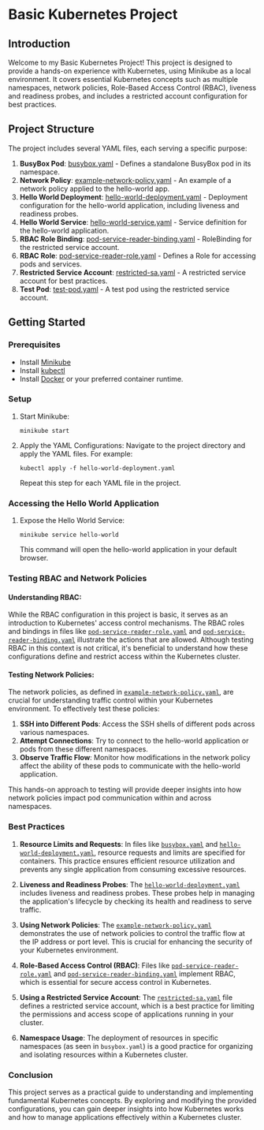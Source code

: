 # Basic Kubernetes Project

## Introduction

Welcome to my Basic Kubernetes Project! This project is designed to provide a hands-on experience with Kubernetes, using Minikube as a local environment. It covers essential Kubernetes concepts such as multiple namespaces, network policies, Role-Based Access Control (RBAC), liveness and readiness probes, and includes a restricted account configuration for best practices.

## Project Structure

The project includes several YAML files, each serving a specific purpose:

1. **BusyBox Pod**: [busybox.yaml](https://github.com/jamesprawdz/kubernetes-hello-world/blob/main/busybox.yaml) - Defines a standalone BusyBox pod in its namespace.
2. **Network Policy**: [example-network-policy.yaml](https://github.com/jamesprawdz/kubernetes-hello-world/blob/main/example-network-policy.yaml) - An example of a network policy applied to the hello-world app.
3. **Hello World Deployment**: [hello-world-deployment.yaml](https://github.com/jamesprawdz/kubernetes-hello-world/blob/main/hello-world-deployment.yaml) - Deployment configuration for the hello-world application, including liveness and readiness probes.
4. **Hello World Service**: [hello-world-service.yaml](https://github.com/jamesprawdz/kubernetes-hello-world/blob/main/hello-world-service.yaml) - Service definition for the hello-world application.
5. **RBAC Role Binding**: [pod-service-reader-binding.yaml](https://github.com/jamesprawdz/kubernetes-hello-world/blob/main/pod-service-reader-binding.yaml) - RoleBinding for the restricted service account.
6. **RBAC Role**: [pod-service-reader-role.yaml](https://github.com/jamesprawdz/kubernetes-hello-world/blob/main/pod-service-reader-role.yaml) - Defines a Role for accessing pods and services.
7. **Restricted Service Account**: [restricted-sa.yaml](https://github.com/jamesprawdz/kubernetes-hello-world/blob/main/restricted-sa.yaml) - A restricted service account for best practices.
8. **Test Pod**: [test-pod.yaml](https://github.com/jamesprawdz/kubernetes-hello-world/blob/main/test-pod.yaml) - A test pod using the restricted service account.

## Getting Started

### Prerequisites

- Install [Minikube](https://minikube.sigs.k8s.io/docs/start/)
- Install [kubectl](https://kubernetes.io/docs/tasks/tools/)
- Install [Docker](https://docs.docker.com/get-docker/) or your preferred container runtime.

### Setup

1.  Start Minikube:

    `minikube start`

2.  Apply the YAML Configurations: Navigate to the project directory and apply the YAML files. For example:

    `kubectl apply -f hello-world-deployment.yaml`

    Repeat this step for each YAML file in the project.

### Accessing the Hello World Application

1.  Expose the Hello World Service:

    `minikube service hello-world`

    This command will open the hello-world application in your default browser.

### Testing RBAC and Network Policies

#### Understanding RBAC:

While the RBAC configuration in this project is basic, it serves as an introduction to Kubernetes' access control mechanisms. The RBAC roles and bindings in files like [`pod-service-reader-role.yaml`](https://github.com/jamesprawdz/kubernetes-hello-world/blob/main/pod-service-reader-role.yaml) and [`pod-service-reader-binding.yaml`](https://github.com/jamesprawdz/kubernetes-hello-world/blob/main/pod-service-reader-binding.yaml) illustrate the actions that are allowed. Although testing RBAC in this context is not critical, it's beneficial to understand how these configurations define and restrict access within the Kubernetes cluster.

#### Testing Network Policies:

The network policies, as defined in [`example-network-policy.yaml`](https://github.com/jamesprawdz/kubernetes-hello-world/blob/main/example-network-policy.yaml), are crucial for understanding traffic control within your Kubernetes environment. To effectively test these policies:

1. **SSH into Different Pods**: Access the SSH shells of different pods across various namespaces.
2. **Attempt Connections**: Try to connect to the hello-world application or pods from these different namespaces.
3. **Observe Traffic Flow**: Monitor how modifications in the network policy affect the ability of these pods to communicate with the hello-world application.

This hands-on approach to testing will provide deeper insights into how network policies impact pod communication within and across namespaces.

### Best Practices

1. **Resource Limits and Requests**: In files like [`busybox.yaml`](https://github.com/jamesprawdz/kubernetes-hello-world/blob/main/busybox.yaml) and [`hello-world-deployment.yaml`](https://github.com/jamesprawdz/kubernetes-hello-world/blob/main/hello-world-deployment.yaml), resource requests and limits are specified for containers. This practice ensures efficient resource utilization and prevents any single application from consuming excessive resources.

2. **Liveness and Readiness Probes**: The [`hello-world-deployment.yaml`](https://github.com/jamesprawdz/kubernetes-hello-world/blob/main/hello-world-deployment.yaml) includes liveness and readiness probes. These probes help in managing the application's lifecycle by checking its health and readiness to serve traffic.

3. **Using Network Policies**: The [`example-network-policy.yaml`](https://github.com/jamesprawdz/kubernetes-hello-world/blob/main/example-network-policy.yaml) demonstrates the use of network policies to control the traffic flow at the IP address or port level. This is crucial for enhancing the security of your Kubernetes environment.

4. **Role-Based Access Control (RBAC)**: Files like [`pod-service-reader-role.yaml`](https://github.com/jamesprawdz/kubernetes-hello-world/blob/main/pod-service-reader-role.yaml) and [`pod-service-reader-binding.yaml`](https://github.com/jamesprawdz/kubernetes-hello-world/blob/main/pod-service-reader-binding.yaml) implement RBAC, which is essential for secure access control in Kubernetes.

5. **Using a Restricted Service Account**: The [`restricted-sa.yaml`](https://github.com/jamesprawdz/kubernetes-hello-world/blob/main/restricted-sa.yaml) file defines a restricted service account, which is a best practice for limiting the permissions and access scope of applications running in your cluster.

6. **Namespace Usage**: The deployment of resources in specific namespaces (as seen in `busybox.yaml`) is a good practice for organizing and isolating resources within a Kubernetes cluster.

### Conclusion

This project serves as a practical guide to understanding and implementing fundamental Kubernetes concepts. By exploring and modifying the provided configurations, you can gain deeper insights into how Kubernetes works and how to manage applications effectively within a Kubernetes cluster.
